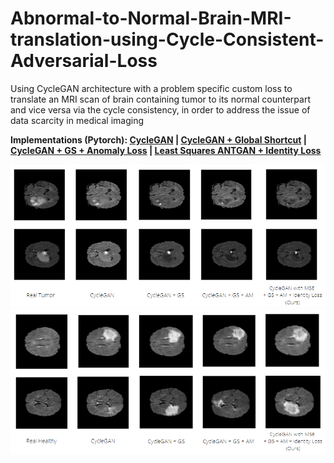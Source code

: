 # Abnormal-to-Normal-Brain-MRI-translation-using-Cycle-Consistent-Adversarial-Loss
Using CycleGAN architecture with a problem specific custom loss to translate an MRI scan of brain containing tumor to its normal counterpart and vice versa via the cycle consistency, in order to address the issue of data scarcity in medical imaging

**Implementations (Pytorch): [CycleGAN](https://www.kaggle.com/code/abhyudayaapoorva/cyclegan-abnormal2normal) |  [CycleGAN + Global Shortcut](https://www.kaggle.com/code/abhyudayaapoorva/cyclegan-global-shortcut) |  [CycleGAN + GS + Anomaly Loss](https://www.kaggle.com/code/abhyudayaapoorva/cyclegan-gs-anomaly-loss) |
[Least Squares ANTGAN + Identity Loss](https://www.kaggle.com/code/abhyudayaapoorva/least-squares-ant-gan)**

![Alt text](assets/a2n.png?raw=true "Abnormal to Normal Translation")
![Alt text](assets/n2a.png?raw=true "Normal to Abnormal Translation")
